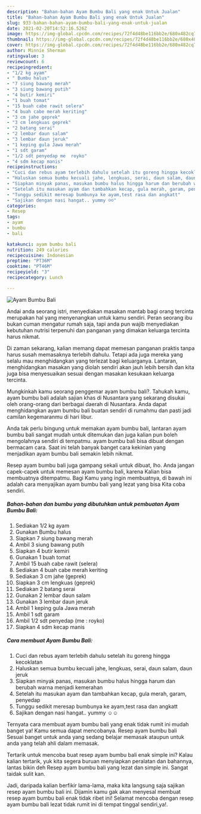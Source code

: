```yaml
---
description: "Bahan-bahan Ayam Bumbu Bali yang enak Untuk Jualan"
title: "Bahan-bahan Ayam Bumbu Bali yang enak Untuk Jualan"
slug: 933-bahan-bahan-ayam-bumbu-bali-yang-enak-untuk-jualan
date: 2021-02-20T14:52:16.526Z
image: https://img-global.cpcdn.com/recipes/72f4d48be116bb2e/680x482cq70/ayam-bumbu-bali-foto-resep-utama.jpg
thumbnail: https://img-global.cpcdn.com/recipes/72f4d48be116bb2e/680x482cq70/ayam-bumbu-bali-foto-resep-utama.jpg
cover: https://img-global.cpcdn.com/recipes/72f4d48be116bb2e/680x482cq70/ayam-bumbu-bali-foto-resep-utama.jpg
author: Minnie Sherman
ratingvalue: 3
reviewcount: 6
recipeingredient:
- "1/2 kg ayam"
- " Bumbu halus"
- "7 siung bawang merah"
- "3 siung bawang putih"
- "4 butir kemiri"
- "1 buah tomat"
- "15 buah cabe rawit selera"
- "4 buah cabe merah keriting"
- "3 cm jahe geprek"
- "3 cm lengkuas geprek"
- "2 batang serai"
- "2 lembar daun salam"
- "3 lembar daun jeruk"
- "1 keping gula Jawa merah"
- "1 sdt garam"
- "1/2 sdt penyedap me  royko"
- "4 sdm kecap manis"
recipeinstructions:
- "Cuci dan rebus ayam terlebih dahulu setelah itu goreng hingga kecoklatan"
- "Haluskan semua bumbu kecuali jahe, lengkuas, serai, daun salam, daun jeruk"
- "Siapkan minyak panas, masukan bumbu halus hingga harum dan berubah warna menjadi kemerahan"
- "Setelah itu masukan ayam dan tambahkan kecap, gula merah, garam, penyedap"
- "Tunggu sedikit meresap bumbunya ke ayam,test rasa dan angkatt"
- "Sajikan dengan nasi hangat.. yummy ☺☺"
categories:
- Resep
tags:
- ayam
- bumbu
- bali

katakunci: ayam bumbu bali 
nutrition: 249 calories
recipecuisine: Indonesian
preptime: "PT36M"
cooktime: "PT46M"
recipeyield: "3"
recipecategory: Lunch

---
```



![Ayam Bumbu Bali](https://img-global.cpcdn.com/recipes/72f4d48be116bb2e/680x482cq70/ayam-bumbu-bali-foto-resep-utama.jpg)

Andai anda seorang istri, menyediakan masakan mantab bagi orang tercinta merupakan hal yang menyenangkan untuk kamu sendiri. Peran seorang ibu bukan cuman mengatur rumah saja, tapi anda pun wajib menyediakan kebutuhan nutrisi terpenuhi dan panganan yang dimakan keluarga tercinta harus nikmat.

Di zaman  sekarang, kalian memang dapat memesan panganan praktis tanpa harus susah memasaknya terlebih dahulu. Tetapi ada juga mereka yang selalu mau menghidangkan yang terlezat bagi keluarganya. Lantaran, menghidangkan masakan yang diolah sendiri akan jauh lebih bersih dan kita juga bisa menyesuaikan sesuai dengan masakan kesukaan keluarga tercinta. 



Mungkinkah kamu seorang penggemar ayam bumbu bali?. Tahukah kamu, ayam bumbu bali adalah sajian khas di Nusantara yang sekarang disukai oleh orang-orang dari berbagai daerah di Nusantara. Anda dapat menghidangkan ayam bumbu bali buatan sendiri di rumahmu dan pasti jadi camilan kegemaranmu di hari libur.

Anda tak perlu bingung untuk memakan ayam bumbu bali, lantaran ayam bumbu bali sangat mudah untuk ditemukan dan juga kalian pun boleh mengolahnya sendiri di tempatmu. ayam bumbu bali bisa dibuat dengan bermacam cara. Saat ini telah banyak banget cara kekinian yang menjadikan ayam bumbu bali semakin lebih nikmat.

Resep ayam bumbu bali juga gampang sekali untuk dibuat, lho. Anda jangan capek-capek untuk memesan ayam bumbu bali, karena Kalian bisa membuatnya ditempatmu. Bagi Kamu yang ingin membuatnya, di bawah ini adalah cara menyajikan ayam bumbu bali yang lezat yang bisa Kita coba sendiri.

<!--inarticleads1-->

##### Bahan-bahan dan bumbu yang dibutuhkan untuk pembuatan Ayam Bumbu Bali:

1. Sediakan 1/2 kg ayam
1. Gunakan  Bumbu halus
1. Siapkan 7 siung bawang merah
1. Ambil 3 siung bawang putih
1. Siapkan 4 butir kemiri
1. Gunakan 1 buah tomat
1. Ambil 15 buah cabe rawit (selera)
1. Sediakan 4 buah cabe merah keriting
1. Sediakan 3 cm jahe (geprek)
1. Siapkan 3 cm lengkuas (geprek)
1. Sediakan 2 batang serai
1. Gunakan 2 lembar daun salam
1. Gunakan 3 lembar daun jeruk
1. Ambil 1 keping gula Jawa merah
1. Ambil 1 sdt garam
1. Ambil 1/2 sdt penyedap (me : royko)
1. Siapkan 4 sdm kecap manis




<!--inarticleads2-->

##### Cara membuat Ayam Bumbu Bali:

1. Cuci dan rebus ayam terlebih dahulu setelah itu goreng hingga kecoklatan
1. Haluskan semua bumbu kecuali jahe, lengkuas, serai, daun salam, daun jeruk
1. Siapkan minyak panas, masukan bumbu halus hingga harum dan berubah warna menjadi kemerahan
1. Setelah itu masukan ayam dan tambahkan kecap, gula merah, garam, penyedap
1. Tunggu sedikit meresap bumbunya ke ayam,test rasa dan angkatt
1. Sajikan dengan nasi hangat.. yummy ☺☺




Ternyata cara membuat ayam bumbu bali yang enak tidak rumit ini mudah banget ya! Kamu semua dapat mencobanya. Resep ayam bumbu bali Sesuai banget untuk anda yang sedang belajar memasak ataupun untuk anda yang telah ahli dalam memasak.

Tertarik untuk mencoba buat resep ayam bumbu bali enak simple ini? Kalau kalian tertarik, yuk kita segera buruan menyiapkan peralatan dan bahannya, lantas bikin deh Resep ayam bumbu bali yang lezat dan simple ini. Sangat taidak sulit kan. 

Jadi, daripada kalian berfikir lama-lama, maka kita langsung saja sajikan resep ayam bumbu bali ini. Dijamin kamu gak akan menyesal membuat resep ayam bumbu bali enak tidak ribet ini! Selamat mencoba dengan resep ayam bumbu bali lezat tidak rumit ini di tempat tinggal sendiri,ya!.

